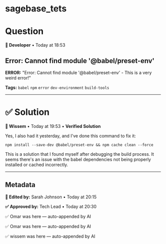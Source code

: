 # sagebase_tets
# **Question**

**👤 Developer** • Today at 18:53

## **Error: Cannot find module '@babel/preset-env'**

**ERROR:** "Error: Cannot find module '@babel/preset-env' - This is a very weird error!"

**Tags:** `babel` `npm` `error` `dev-environment` `build-tools`

---

# **✅ Solution**

**👤 Wissem** • Today at 19:53 • **Verified Solution**

Yes, I also had it yesterday, and I've done this command to fix it:

```
npm install --save-dev @babel/preset-env && npm cache clean --force

```

This is a solution that I found myself after debugging the build process. It seems there's an issue with the babel dependencies not being properly installed or cached incorrectly.

---

## **Metadata**

**📝 Edited by:** Sarah Johnson • Today at 20:15

**✅ Approved by:** Tech Lead • Today at 20:30


✅ Omar was here — auto-appended by AI


✅ Omar was here — auto-appended by AI


✅ wissem was here — auto-appended by AI
